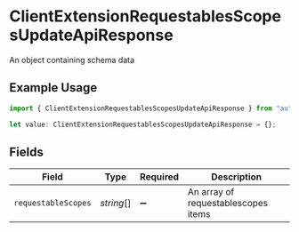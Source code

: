 # ClientExtensionRequestablesScopesUpdateApiResponse

An object containing schema data

## Example Usage

```typescript
import { ClientExtensionRequestablesScopesUpdateApiResponse } from "authlete-2/models/operations";

let value: ClientExtensionRequestablesScopesUpdateApiResponse = {};
```

## Fields

| Field                               | Type                                | Required                            | Description                         |
| ----------------------------------- | ----------------------------------- | ----------------------------------- | ----------------------------------- |
| `requestableScopes`                 | *string*[]                          | :heavy_minus_sign:                  | An array of requestablescopes items |